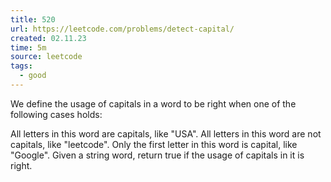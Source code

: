```yaml
---
title: 520
url: https://leetcode.com/problems/detect-capital/
created: 02.11.23
time: 5m
source: leetcode
tags:
  - good
---
```


We define the usage of capitals in a word to be right when one of the following cases holds:

All letters in this word are capitals, like "USA".
All letters in this word are not capitals, like "leetcode".
Only the first letter in this word is capital, like "Google".
Given a string word, return true if the usage of capitals in it is right.